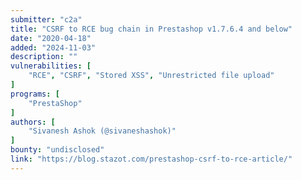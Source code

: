 ```yaml
---
submitter: "c2a"
title: "CSRF to RCE bug chain in Prestashop v1.7.6.4 and below"
date: "2020-04-18"
added: "2024-11-03"
description: ""
vulnerabilities: [
    "RCE", "CSRF", "Stored XSS", "Unrestricted file upload"
]
programs: [
    "PrestaShop"
]
authors: [
    "Sivanesh Ashok (@sivaneshashok)"
]
bounty: "undisclosed"
link: "https://blog.stazot.com/prestashop-csrf-to-rce-article/"
---
```




